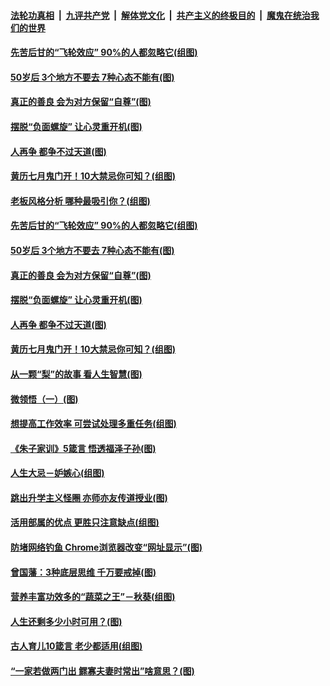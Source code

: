 

####  [法轮功真相](../../../../basic/blob/master/README.md?t=08220631) &nbsp;|&nbsp; [九评共产党](../../../../9ping.md/blob/master/README.md?t=08220631) &nbsp;|&nbsp; [解体党文化](../../../../jtdwh.md/blob/master/README.md?t=08220631)  &nbsp;|&nbsp; [共产主义的终极目的](../../../../gczydzjmd.md/blob/master/README.md?t=08220631) &nbsp;|&nbsp; [魔鬼在统治我们的世界](../../../../mgztzwmdsj.md/blob/master/README.md?t=08220631) 

#### [先苦后甘的“飞轮效应” 90%的人都忽略它(组图)](../pages/p8/943634.md?t=08220631) 

#### [50岁后 3个地方不要去 7种心态不能有(图)](../pages/p8/943490.md?t=08220631) 

#### [真正的善良 会为对方保留“自尊”(图)](../pages/p8/943419.md?t=08220631) 

#### [摆脱“负面螺旋” 让心灵重开机(图)](../pages/p8/943610.md?t=08220631) 

#### [人再争 都争不过天道(图)](../pages/p8/943531.md?t=08220631) 

#### [黄历七月鬼门开！10大禁忌你可知？(组图)](../pages/p8/943489.md?t=08220631) 

#### [老板风格分析 哪种最吸引你？(组图)](../pages/p8/943705.md?t=08220631) 

#### [先苦后甘的“飞轮效应” 90%的人都忽略它(组图)](../pages/p8/943634.md?t=08220631) 

#### [50岁后 3个地方不要去 7种心态不能有(图)](../pages/p8/943490.md?t=08220631) 

#### [真正的善良 会为对方保留“自尊”(图)](../pages/p8/943419.md?t=08220631) 

#### [摆脱“负面螺旋” 让心灵重开机(图)](../pages/p8/943610.md?t=08220631) 

#### [人再争 都争不过天道(图)](../pages/p8/943531.md?t=08220631) 

#### [黄历七月鬼门开！10大禁忌你可知？(组图)](../pages/p8/943489.md?t=08220631) 

#### [从一颗“梨”的故事 看人生智慧(图)](../pages/p8/942892.md?t=08220631) 

#### [微领悟（一）(图)](../pages/p8/943492.md?t=08220631) 

#### [想提高工作效率 可尝试处理多重任务(组图)](../pages/p8/943484.md?t=08220631) 

#### [《朱子家训》5箴言 悟透福泽子孙(图)](../pages/p8/943478.md?t=08220631) 

#### [人生大忌－妒嫉心(组图)](../pages/p8/942888.md?t=08220631) 

#### [跳出升学主义怪圈 亦师亦友传道授业(图)](../pages/p8/941822.md?t=08220631) 

#### [活用部属的优点 更胜只注意缺点(组图)](../pages/p8/943409.md?t=08220631) 

#### [防堵网络钓鱼 Chrome浏览器改变“网址显示”(图)](../pages/p8/943348.md?t=08220631) 

#### [曾国藩：3种底层思维 千万要戒掉(图)](../pages/p8/942881.md?t=08220631) 

#### [营养丰富功效多的“蔬菜之王”－秋葵(组图)](../pages/p8/943293.md?t=08220631) 

#### [人生还剩多少小时可用？(图)](../pages/p8/943253.md?t=08220631) 

#### [古人育儿10箴言 老少都适用(组图)](../pages/p8/943243.md?t=08220631) 

#### [“一家若做两门出 鳏寡夫妻时常出”啥意思？(图)](../pages/p8/943239.md?t=08220631) 

